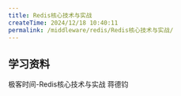 ```yaml
---
title: Redis核心技术与实战
createTime: 2024/12/18 10:40:11
permalink: /middleware/redis/Redis核心技术与实战/
---
```



## 学习资料

极客时间-Redis核心技术与实战 蒋德钧
